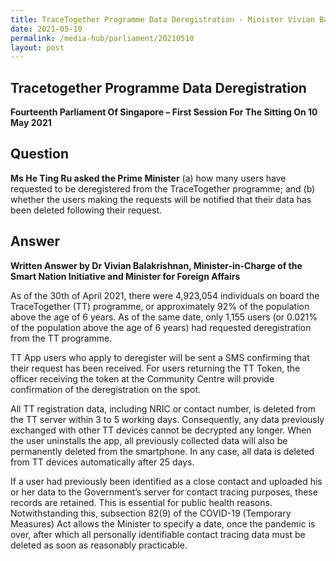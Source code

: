 ```yaml
---
title: TraceTogether Programme Data Deregistration - Minister Vivian Balakrishnan
date: 2021-05-10
permalink: /media-hub/parliament/20210510
layout: post
---
```

## Tracetogether Programme Data Deregistration

**Fourteenth Parliament Of Singapore – First Session For The Sitting On 10 May 2021**


## Question

**Ms He Ting Ru asked the Prime Minister** (a) how many users have requested to be deregistered from the TraceTogether programme; and (b) whether the users making the requests will be notified that their data has been deleted following their request.

## Answer

**Written Answer by Dr Vivian Balakrishnan, Minister-in-Charge of the Smart Nation Initiative and Minister for Foreign Affairs**

As of the 30th  of April 2021, there were 4,923,054 individuals on board the TraceTogether (TT) programme, or approximately 92% of the population above the age of 6 years. As of the same date, only 1,155 users (or 0.021% of the population above the age of 6 years) had requested deregistration from the TT programme.

TT App users who apply to deregister will be sent a SMS confirming that their request has been received. For users returning the TT Token, the officer receiving the token at the Community Centre will provide confirmation of the deregistration on the spot.

All TT registration data, including NRIC or contact number, is deleted from the TT server within 3 to 5 working days. Consequently, any data previously exchanged with other TT devices cannot be decrypted any longer. When the user uninstalls the app, all previously collected data will also be permanently deleted from the smartphone. In any case, all data is deleted from TT devices automatically after 25 days.

If a user had previously been identified as a close contact and uploaded his or her data to the Government’s server for contact tracing purposes, these records are retained. This is essential for public health reasons. Notwithstanding this, subsection 82(9) of the COVID-19 (Temporary Measures) Act allows the Minister to specify a date, once the pandemic is over, after which all personally identifiable contact tracing data must be deleted as soon as reasonably practicable.